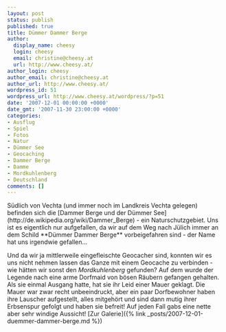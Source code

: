 ```yaml
---
layout: post
status: publish
published: true
title: Dümmer Dammer Berge
author:
  display_name: cheesy
  login: cheesy
  email: christine@cheesy.at
  url: http://www.cheesy.at/
author_login: cheesy
author_email: christine@cheesy.at
author_url: http://www.cheesy.at/
wordpress_id: 51
wordpress_url: http://www.cheesy.at/wordpress/?p=51
date: '2007-12-01 00:00:00 +0000'
date_gmt: '2007-11-30 23:00:00 +0000'
categories:
- Ausflug
- Spiel
- Fotos
- Natur
- Dümmer See
- Geocaching
- Dammer Berge
- Damme
- Mordkuhlenberg
- Deutschland
comments: []
---
```

<!--:de--><!-- 4275-->Südlich von Vechta (und immer noch im Landkreis Vechta gelegen) befinden sich die [Dammer Berge und der Dümmer See](http://de.wikipedia.org/wiki/Dammer_Berge) - ein Naturschutzgebiet. Uns ist es eigentlich nur aufgefallen, da wir auf dem Weg nach Jülich immer an dem Schild **Dümmer Dammer Berge** vorbeigefahren sind - der Name hat uns irgendwie gefallen...
Und da wir ja mittlerweile eingefleischte Geocacher sind, konnten wir es uns nicht nehmen lassen das Ganze mit einem Geocache zu verbinden - wie hätten wir sonst den _Mordkuhlenberg_ gefunden? Auf dem wurde der Legende nach eine arme Dorfmaid von bösen Räubern gefangen gehalten. Als sie einmal Ausgang hatte, hat sie ihr Leid einer Mauer geklagt. Die Mauer war zwar recht unbeeindruckt, aber ein paar Dorfbewohner haben ihre Lauscher aufgestellt, alles mitgehört und sind dann mutig ihrer Erbsenspur gefolgt und haben sie befreit!
Auf jeden Fall gabs eine nette aber sehr windige Aussicht!
[Zur Galerie]({% link _posts/2007-12-01-duemmer-dammer-berge.md %})
